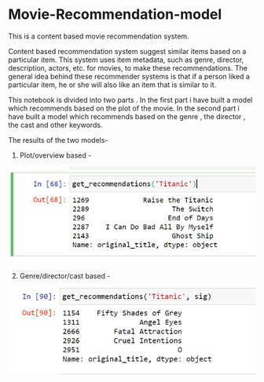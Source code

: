 # Movie-Recommendation-model

This is a content based movie recommendation system.

Content based recommendation system suggest similar items based on a particular item.
This system uses item metadata, such as genre, director, description, actors, etc. for movies, to make these recommendations. The general idea behind these recommender systems is that if a person liked a particular item, he or she will also like an item that is similar to it.

This notebook is divided into two parts . In the first part i have built a model which recommends based on the plot of the movie.
In the second part i have built a model which recommends based on the genre , the director , the cast and other keywords.

The results of the two models-
1. Plot/overview based - 





![Plot based](https://github.com/AnsumanMishra-git/Movie-Recommendation-model/blob/main/Images/PlotBased%20Result.png)
 
2. Genre/director/cast based - 





![Genre based](https://github.com/AnsumanMishra-git/Movie-Recommendation-model/blob/main/Images/GenreBased%20Result.png)
